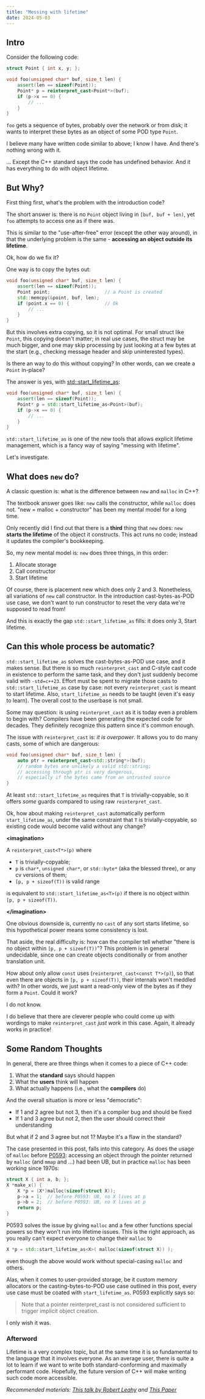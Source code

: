 ```yaml
---
title: "Messing with lifetime"
date: 2024-05-03
---
```



## Intro

Consider the following code:

```cpp
struct Point { int x, y; };

void foo(unsigned char* buf, size_t len) {
    assert(len == sizeof(Point));
    Point* p = reinterpret_cast<Point*>(buf);
    if (p->x == 0) {
        // ...
    }
}
```

`foo` gets a sequence of bytes, probably over the network or from disk;
it wants to interpret these bytes as an object of some POD type `Point`.

I believe many have written code similar to above; I know I have.
And there's nothing wrong with it.

... Except the C++ standard says the code has undefined behavior.
And it has everything to do with object lifetime.



## But Why?

First thing first, what's the problem with the introduction code?

The short answer is: there is no `Point` object living in `[buf, buf + len)`,
yet `foo` attempts to access one as if there was.

This is similar to the "use-after-free" error (except the other way around),
in that the underlying problem is the same - **accessing an object outside its lifetime**.

Ok, how do we fix it?

One way is to copy the bytes out:

```cpp
void foo(unsigned char* buf, size_t len) {
    assert(len == sizeof(Point));
    Point point;                    // a Point is created
    std::memcpy(&point, buf, len);
    if (point.x == 0) {             // Ok
        // ...
    }
}
```

But this involves extra copying, so it is not optimal.
For small struct like `Point`, this copying doesn't matter;
in real use cases, the struct may be much bigger,
and one may skip processing by just looking at a few bytes at the start
(e.g., checking message header and skip uninterested types).

Is there an way to do this without copying? In other words, can we create a `Point` in-place?

The answer is yes, with [std::start_lifetime_as](https://en.cppreference.com/w/cpp/memory/start_lifetime_as):

```cpp
void foo(unsigned char* buf, size_t len) {
    assert(len == sizeof(Point));
    Point* p = std::start_lifetime_as<Point>(buf);
    if (p->x == 0) {
        // ...
    }
}
```

`std::start_lifetime_as` is one of the new tools that allows explicit lifetime management,
which is a fancy way of saying "messing with lifetime".

Let's investigate.



## What does `new` do?

A classic question is: what is the difference between `new` and `malloc` in C++?

The textbook answer goes like: `new` calls the constructor, while `malloc` does not.
"new = malloc + constructor" has been my mental model for a long time.

Only recently did I find out that there is a **third** thing that `new` does:
`new` **starts the lifetime** of the object it constructs.
This act runs no code; instead it updates the compiler's bookkeeping.

So, my new mental model is: `new` does three things, in this order:

1. Allocate storage
2. Call constructor
3. Start lifetime

Of course, there is placement new which does only 2 and 3.
Nonetheless, all variations of `new` call constructor.
In the introduction cast-bytes-as-POD use case,
we don't want to run constructor to reset the very data we're supposed to read from!

And this is exactly the gap `std::start_lifetime_as` fills: it does only 3, Start lifetime.



## Can this whole process be automatic?

`std::start_lifetime_as` solves the cast-bytes-as-POD use case, and it makes sense.
But there is so much `reinterpret_cast` and C-style cast code in existence to perform the same task,
and they don't just suddenly become valid with `-std=c++23`.
Effort must be spent to migrate those casts to `std::start_lifetime_as` case by case:
not every `reinterpret_cast` is meant to start lifetime.
Also, `start_lifetime_as` needs to be taught (even it's easy to learn).
The overall cost to the userbase is not small.

Some may question: is using `reinterpret_cast` as it is today even a problem to begin with?
Compilers have been generating the expected code for decades.
They definitely recognize this pattern since it's common enough.

The issue with `reinterpret_cast` is: *it is overpower*.
It allows you to do many casts, some of which are dangerous:

```cpp
void foo(unsigned char* buf, size_t len) {
    auto ptr = reinterpret_cast<std::string*>(buf);
    // random bytes are unlikely a valid std::string;
    // accessing through ptr is very dangerous,
    // especially if the bytes came from an untrusted source
}
```

At least `std::start_lifetime_as` requires that `T` is trivially-copyable,
so it offers *some* guards compared to using raw `reinterpret_cast`.

Ok, how about making `reinterpret_cast` automatically perform `start_lifetime_as`,
under the same constraint that `T` is trivially-copyable,
so existing code would become valid without any change?

**\<imagination\>**

A `reinterpret_cast<T*>(p)` where 
- `T` is trivially-copyable;
- `p` is `char*`, `unsigned char*`, or `std::byte*` (aka the blessed three), or any cv versions of them;
- `[p, p + sizeof(T))` is valid range

is equivalent to `std::start_lifetime_as<T>(p)` if there is no object within `[p, p + sizeof(T))`.

**\</imagination\>**

One obvious downside is, currently no `cast` of any sort starts lifetime,
so this hypothetical power means some consistency is lost.

That aside, the real difficulty is:
how can the compiler tell whether "there is no object within `[p, p + sizeof(T))`"?
This problem is in general undecidable, since one can create objects conditionally or from another translation unit.

How about only allow `const` uses (`reinterpret_cast<const T*>(p)`),
so that even there are objects in `[p, p + sizeof(T))`, their internals won't meddled with?
In other words, we just want a read-only view of the bytes as if they form a `Point`.
Could it work?

I do not know.

I do believe that there are cleverer people
who could come up with wordings to make `reinterpret_cast` *just work* in this case.
Again, it already works in practice!



## Some Random Thoughts

In general, there are three things when it comes to a piece of C++ code:

1. What the **standard** says should happen
2. What the **users** think will happen
3. What actually happens (i.e., what the **compilers** do)

And the overall situation is more or less "democratic":

- If 1 and 2 agree but not 3, then it's a compiler bug and should be fixed
- If 1 and 3 agree but not 2, then the user should correct their understanding

But what if 2 and 3 agree but not 1? Maybe it's a flaw in the standard?

The case presented in this post, falls into this category.
As does the usage of `malloc` before [P0593](https://wg21.link/P0593):
accessing an object through the pointer returned by `malloc` (and `mmap` and ...) had been UB,
but in practice `malloc` has been working since 1970s:

```c
struct X { int a, b; };
X *make_x() {
    X *p = (X*)malloc(sizeof(struct X));
    p->a = 1;  // before P0593: UB, no X lives at p
    p->b = 2;  // before P0593: UB, no X lives at p
    return p;
}
```

P0593 solves the issue by giving `malloc` and a few other functions special powers so they won't run into lifetime issues.
This is the right approach, as you really can't expect everyone to change their `malloc` to

```cpp
X *p = std::start_lifetime_as<X>( malloc(sizeof(struct X)) );
```

even though the above would work without special-casing `malloc` and others.

Alas, when it comes to user-provided storage, be it custom memory allocators or the casting-bytes-to-POD use case outlined in this post,
every use case must be coated with `start_lifetime_as`. P0593 explicitly says so:

> Note that a pointer reinterpret_cast is not considered sufficient to trigger implicit object creation.

I only wish it was.



### Afterword

Lifetime is a very complex topic, but at the same time it is so fundamental to the language
that it involves everyone. As an average user, there is quite a lot to learn if we want to
write both standard-conforming and maximally performant code. Hopefully, the future version of C++
will make writing such code more accessible.

*Recommended materials: [This talk by Robert Leahy](https://youtu.be/pbkQG09grFw)
and [This Paper](https://www.open-std.org/jtc1/sc22/wg21/docs/papers/2020/p0593r6.html)*
